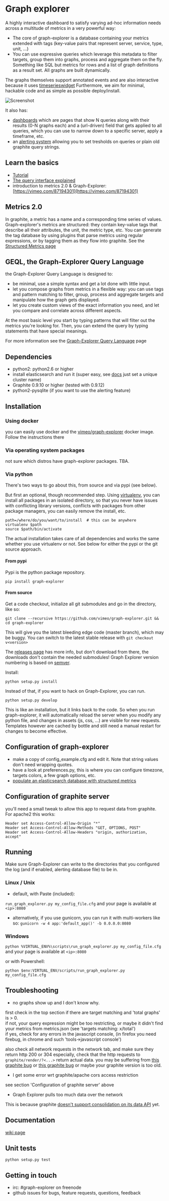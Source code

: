 # Graph explorer

A highly interactive dashboard to satisfy varying ad-hoc information needs across a multitude of metrics in a very powerful way:  

* The core of graph-explorer is a database containing your metrics extended with tags
(key-value pairs that represent server, service, type, unit, ...)
* You can use expressive queries which leverage this metadata to filter targets, group them into graphs, process and aggregate them on the fly.
Something like SQL but metrics for rows and a list of graph definitions as a result set.  All graphs are built dynamically.

The graphs themselves support annotated events and are also interactive because it uses [timeserieswidget](https://github.com/vimeo/timeserieswidget)
Furthermore, we aim for minimal, hackable code and as simple as possible deploy/install.

![Screenshot](https://raw.github.com/vimeo/graph-explorer/master/screenshots/screenshot.png)

It also has:

* [dashboards](https://github.com/vimeo/graph-explorer/wiki/Dashboards) which are pages that show N queries along with their results (0-N graphs each) and a (url-driven) field that gets applied to all queries, which you can use to narrow down to a specific server, apply a timeframe, etc.
* an [alerting system](https://github.com/vimeo/graph-explorer/wiki/Alerting) allowing you to set tresholds on queries or plain old graphite query strings.

## Learn the basics

* [Tutorial](https://github.com/vimeo/graph-explorer/wiki/Tutorial)
* [The query interface explained](https://github.com/vimeo/graph-explorer/wiki/the-Query-interface)
* introduction to metrics 2.0 & Graph-Explorer: [https://vimeo.com/87194301](https://vimeo.com/87194301)

## Metrics 2.0

In graphite, a metric has a name and a corresponding time series of values.
Graph-explorer's metrics are structured: they contain key-value tags that describe all their attributes, the unit, the metric type, etc.
You can generate the tag database by using plugins that parse metrics using regular expressions, or by tagging them as they flow into graphite.
See the [Structured Metrics page](https://github.com/vimeo/graph-explorer/wiki/Structured-Metrics)


## GEQL, the Graph-Explorer Query Language

the Graph-Explorer Query Language is designed to:

* be minimal, use a simple syntax and get a lot done with little input.
* let you compose graphs from metrics in a flexible way:
  you can use tags and pattern matching to filter, group, process and aggregate targets and manipulate how the graph gets displayed.
* let you create custom views of the exact information you need, and let you compare and correlate across different aspects.

At the most basic level you start by typing patterns that will filter out the metrics you're looking for.
Then, you can extend the query by typing statements that have special meanings.

For more information see the [Graph-Explorer Query Language](https://github.com/vimeo/graph-explorer/wiki/GEQL) page


## Dependencies

* python2: python2.6 or higher
* install elasticsearch and run it (super easy, see [docs](http://www.elasticsearch.org/guide/en/elasticsearch/reference/current/setup.html) just set a unique cluster name)
* Graphite 0.9.10 or higher (tested with 0.9.12)
* python2-pysqlite (if you want to use the alerting feature)

## Installation

### Using docker

you can easily use docker and the [vimeo/graph-explorer](https://registry.hub.docker.com/u/vimeo/graph-explorer/) docker image.
Follow the instructions there


### Via operating system packages

not sure which distros have graph-explorer packages. TBA.

### Via python

There's two ways to go about this, from source and via pypi (see below).

But first an optional, though recommended step.
Using [virtualenv](http://www.virtualenv.org/en/latest/), you can install all packages in an isolated directory, so that you never
have issues with conflicting library versions, conflicts with packages from other package managers, you can easily remove the install, etc.

```
path=/where/do/you/want/to/install  # this can be anywhere
virtualenv $path
source $path/bin/activate
```

The actual installation takes care of all dependencies and works the same whether you use virtualenv or not.
See below for either the pypi or the git source approach.

#### From pypi

Pypi is the python package repository.

```
pip install graph-explorer
```

#### From source

Get a code checkout, initialize all git submodules and go in the directory, like so:

```
git clone --recursive https://github.com/vimeo/graph-explorer.git && cd graph-explorer
```
This will give you the latest bleeding edge code (master branch), which may be buggy.
You can switch to the latest stable release with `git checkout v<version>`

The [releases page](https://github.com/vimeo/graph-explorer/releases) has more info, but don't download from there, the downloads don't contain
the needed submodules!
Graph Explorer version numbering is based on [semver](http://semver.org/).

Install:

```
python setup.py install
```

Instead of that, if you want to hack on Graph-Explorer, you can run.

```
python setup.py develop
```

This is like an installation, but it links back to the code.  So when you run graph-explorer,
it will automatically reload the server when you modify any python file,
and changes in assets (js, css, ...) are visible for new requests.
Templates however are cached by bottle and still need a manual restart for changes to become effective.


## Configuration of graph-explorer

* make a copy of config_example.cfg and edit it.  Note that string values don't need wrapping quotes.
* have a look at preferences.py, this is where you can configure timezone, targets colors, a few graph options, etc.
* [populate an elasticsearch database with structured metrics](https://github.com/vimeo/graph-explorer/wiki/Structured-Metrics)

## Configuration of graphite server

you'll need a small tweak to allow this app to request data from graphite.
For apache2 this works:

    Header set Access-Control-Allow-Origin "*"
    Header set Access-Control-Allow-Methods "GET, OPTIONS, POST"
    Header set Access-Control-Allow-Headers "origin, authorization, accept"

## Running

Make sure Graph-Explorer can write to the directories that you configured the log (and if enabled, alerting database file) to be in.

### Linux / Unix

* default, with Paste (included):

`run_graph_explorer.py my_config_file.cfg` and your page is available at `<ip>:8080`

* alternatively, if you use gunicorn, you can run it with multi-workers like so:
`gunicorn -w 4 app:'default_app()' -b 0.0.0.0:8080`

### Windows

`python %VIRTUAL_ENV%\scripts\run_graph_explorer.py my_config_file.cfg` and your page is available at `<ip>:8080`

or with Powershell:

`python $env:VIRTUAL_ENV/scripts/run_graph_explorer.py my_config_file.cfg`


## Troubleshooting
* no graphs show up and I don't know why.

first check in the top section if there are target matching and 'total graphs' is > 0.  
if not, your query expression might be too restricting,
or maybe it didn't find your metrics from metrics.json (see 'targets matching: x/total')  
if yes, check for any errors in the javascript console, (in firefox you need firebug, in chrome and such 'tools->javascript console')

also check all network requests in the network tab, and make sure they return http 200 or 304
especially, check that the http requests to `graphite/render/?<...>` return actual data.
you may be suffering from [this graphite bug](https://github.com/graphite-project/graphite-web/issues/289)
or [this graphite bug](https://github.com/graphite-project/graphite-web/issues/576) or maybe your graphite version is too old.

* I get some error wrt graphite/apache cors access restriction

see section 'Configuration of graphite server' above

* Graph Explorer pulls too much data over the network

This is because graphite 
<a href="https://github.com/graphite-project/graphite-web/issues/153">doesn't support consolidation on its data API</a> yet.

## Documentation

[wiki page](https://github.com/vimeo/graph-explorer/wiki)


## Unit tests

```
python setup.py test
```

## Getting in touch

* irc: #graph-explorer on freenode
* github issues for bugs, feature requests, questions, feedback
